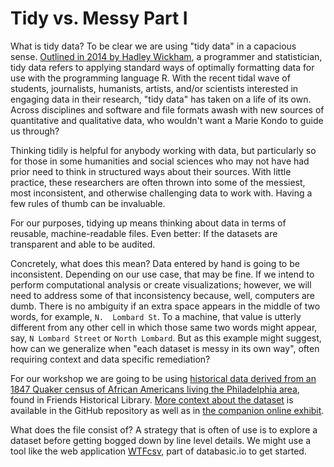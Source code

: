 
# Tidy vs. Messy Part I

What is tidy data? To be clear we are using "tidy data" in a capacious sense. [Outlined in 2014 by Hadley Wickham](https://www.jstatsoft.org/article/view/v059i10/), a programmer and statistician, tidy data refers to applying standard ways of optimally formatting data for use with the programming language R. With the recent tidal wave of students, journalists, humanists, artists, and/or scientists interested in engaging data in their research, "tidy data" has taken on a life of its own. Across disciplines and software and file formats awash with new sources of quantitative and qualitative data, who wouldn't want a Marie Kondo to guide us through?

Thinking tidily is helpful for anybody working with data, but particularly so for those in some humanities and social sciences who may not have had prior need to think in structured ways about their sources. With little practice, these researchers are often thrown into some of the messiest, most inconsistent, and otherwise challenging data to work with. Having a few rules of thumb can be invaluable.

For our purposes, tidying up means thinking about data in terms of reusable, machine-readable files. Even better: If the datasets are transparent and able to be audited.

Concretely, what does this mean? Data entered by hand is going to be inconsistent. Depending on our use case, that may be fine. If we intend to perform computational analysis or create visualizations; however, we will need to address some of that inconsistency because, well, computers are dumb. There is no ambiguity if an extra space appears in the middle of two words, for example, `N.  Lombard St`. To a machine, that value is utterly different from any other cell in which those same two words might appear, say, `N Lombard Street` or `North Lombard`. But as this example might suggest, how can we generalize when "each dataset is messy in its own way", often requiring context and data specific remediation?

For our workshop we are going to be using [historical data derived from an 1847 Quaker census of African Americans living the Philadelphia area](https://raw.githubusercontent.com/swat-ds/datasets/main/1847census/sofaac-raw-export.csv), found in Friends Historical Library. [More context about the dataset](https://ds-pages.swarthmore.edu/paac/) is available in the GitHub repository as well as in [the companion online exhibit](https://ds-pages.swarthmore.edu/paac/).

What does the file consist of? A strategy that is often of use is to explore a dataset before getting bogged down by line level details. We might use a tool like the web application [WTFcsv](https://databasic.io/en/wtfcsv/), part of databasic.io to get started.
